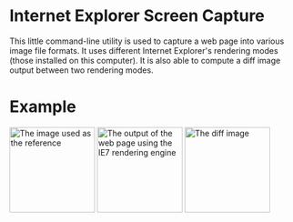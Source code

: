 Internet Explorer Screen Capture
================================

This little command-line utility is used to capture a web page into various image file formats. It uses different Internet Explorer's rendering modes (those installed on this computer). It is also able to compute a diff image output between two rendering modes.

Example
=======
<img src="https://raw.github.com/manekinekko/internet-explorer-web-capture/master/IEScreenCapt/bin/Debug/tmp/ref.png" alt="The image used as the reference" style="display:inline-block; width: 150px;"/>
<img src="https://raw.github.com/manekinekko/internet-explorer-web-capture/master/IEScreenCapt/bin/Debug/tmp/ie-tester-ie7.png" alt="The output of the web page using the IE7 rendering engine" style="display:inline-block; width: 150px;"/>
<img src="https://raw.github.com/manekinekko/internet-explorer-web-capture/master/IEScreenCapt/bin/Debug/tmp/diff.png" alt="The diff image" style="display:inline-block; width: 150px;"/>
